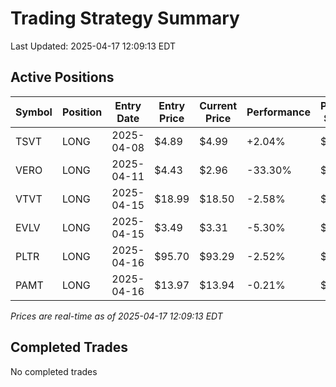 # Trading Strategy Summary

Last Updated: 2025-04-17 12:09:13 EDT

## Active Positions

| Symbol | Position | Entry Date | Entry Price | Current Price | Performance | P/L per Share |
|--------|----------|------------|-------------|---------------|-------------|--------------|
| TSVT | LONG | 2025-04-08 | $4.89 | $4.99 | +2.04% | $+0.10 |
| VERO | LONG | 2025-04-11 | $4.43 | $2.96 | -33.30% | $-1.47 |
| VTVT | LONG | 2025-04-15 | $18.99 | $18.50 | -2.58% | $-0.49 |
| EVLV | LONG | 2025-04-15 | $3.49 | $3.31 | -5.30% | $-0.19 |
| PLTR | LONG | 2025-04-16 | $95.70 | $93.29 | -2.52% | $-2.41 |
| PAMT | LONG | 2025-04-16 | $13.97 | $13.94 | -0.21% | $-0.03 |

*Prices are real-time as of 2025-04-17 12:09:13 EDT*

## Completed Trades

No completed trades